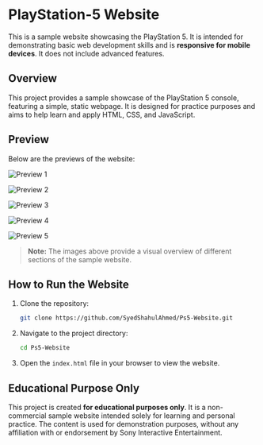 # PlayStation-5 Website

This is a sample website showcasing the PlayStation 5. It is intended for demonstrating basic web development skills and is **responsive for mobile devices**. It does not include advanced features.

## Overview

This project provides a sample showcase of the PlayStation 5 console, featuring a simple, static webpage. It is designed for practice purposes and aims to help learn and apply HTML, CSS, and JavaScript.

## Preview

Below are the previews of the website:

![Preview 1](Preview/one.png)

![Preview 2](Preview/two.png)

![Preview 3](Preview/three.png)

![Preview 4](Preview/four.png)

![Preview 5](Preview/five.png)

> **Note:** The images above provide a visual overview of different sections of the sample website.

## How to Run the Website

1. Clone the repository:
   ```sh
   git clone https://github.com/SyedShahulAhmed/Ps5-Website.git
   ```

2. Navigate to the project directory:
   ```sh
   cd Ps5-Website
   ```

3. Open the `index.html` file in your browser to view the website.

## Educational Purpose Only

This project is created **for educational purposes only**. It is a non-commercial sample website intended solely for learning and personal practice. The content is used for demonstration purposes, without any affiliation with or endorsement by Sony Interactive Entertainment.
